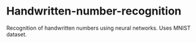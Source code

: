 # Handwritten-number-recognition
Recognition of handwritten numbers using neural networks. Uses MNIST dataset.
